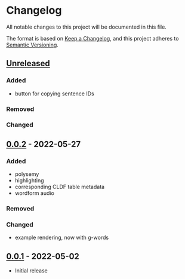 # Changelog
All notable changes to this project will be documented in this file.

The format is based on [Keep a Changelog](https://keepachangelog.com/en/1.0.0/),
and this project adheres to [Semantic Versioning](https://semver.org/spec/v2.0.0.html).

## [Unreleased]

### Added
* button for copying sentence IDs

### Removed

### Changed

## [0.0.2] - 2022-05-27

### Added
* polysemy
* highlighting
* corresponding CLDF table metadata
* wordform audio

### Removed

### Changed
* example rendering, now with g-words

## [0.0.1] - 2022-05-02

* Initial release

[Unreleased]: https://github.com/fmatter/clld-morphology-plugin/compare/v0.0.2...HEAD
[0.0.2]: https://github.com/fmatter/clld-morphology-plugin/releases/tag/v0.0.2
[0.0.1]: https://github.com/fmatter/clld-morphology-plugin/releases/tag/v0.0.1
